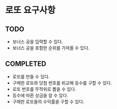 # 로또 요구사항
## TODO
 - 보너스 공을 입력할 수 있다.
 - 보너스 공을 포함한 순위를 가져올 수 있다.

## COMPLETED
 - 로또를 만들 수 있다.
 - 구매한 로또와 당첨 번호를 비교해 등수를 구할 수 있다.
 - 로또 번호를 무작위로 뽑을 수 있다.
 - 등수에 따른 상금을 알 수 있다. 
 - 구매한 로또들의 수익률을 구할 수 있다.
